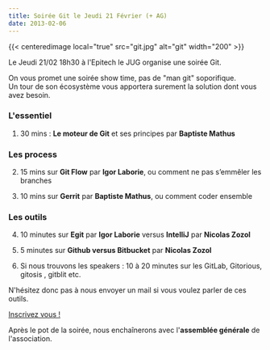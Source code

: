 ```yaml
---
title: Soirée Git le Jeudi 21 Février (+ AG)
date: 2013-02-06
---
```


{{< centeredimage local="true" src="git.jpg" alt="git" width="200" >}}

Le Jeudi 21/02 18h30 à l'Epitech le JUG organise une soirée Git.

On vous promet une soirée show time, pas de "man git" soporifique.  
Un tour de son écosystème vous apportera surement la solution dont vous avez besoin.

### L'essentiel

1) 30 mins : **Le moteur de Git** et ses principes par **Baptiste Mathus**

### Les process

2) 15 mins sur **Git Flow** par **Igor Laborie**, ou comment ne pas s’emmêler
   les branches

3) 10 mins sur **Gerrit** par **Baptiste Mathus**, ou comment coder ensemble

### Les outils

4) 10 minutes sur **Egit** par **Igor Laborie** versus **IntelliJ** par **Nicolas Zozol**

5) 5 minutes sur **Github versus Bitbucket** par **Nicolas Zozol**

6) Si nous trouvons les speakers : 10 à 20 minutes sur les GitLab, Gitorious, gitosis , gitblit etc.

N'hésitez donc pas à nous envoyer  un mail si vous voulez parler de ces outils.

[Inscrivez vous !](http://www.jugevents.org/jugevents/event/show.html?id=49131)

Après le pot de la soirée, nous enchaînerons avec l'**assemblée générale** de
l'association.
